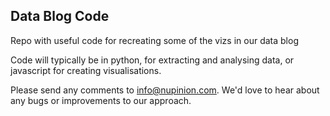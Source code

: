 
## Data Blog Code

Repo with useful code for recreating some of the vizs in our data blog

Code will typically be in python, for extracting and analysing data, or javascript for creating visualisations.

Please send any comments to info@nupinion.com. We'd love to hear about any bugs or improvements to our approach.